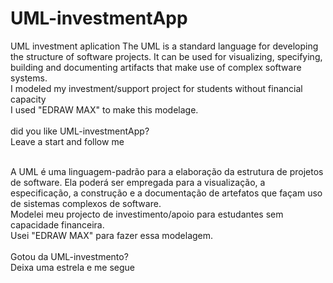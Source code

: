 # UML-investmentApp
UML investment aplication
The UML is a standard language for developing the structure of software projects. It can be used for visualizing, specifying, building and documenting artifacts that make use of complex software systems. <br>
I modeled my investment/support project for students without financial capacity<br>
I used "EDRAW MAX" to make this modelage.
<br><br>
did you like UML-investmentApp?<br>
Leave a start and follow me <br><br>

A UML é uma linguagem-padrão para a elaboração da estrutura de projetos de software. Ela poderá ser empregada para a visualização, a especificação, a construção e a documentação de artefatos que façam uso de sistemas complexos de software.<br>
Modelei meu projecto de investimento/apoio para estudantes sem capacidade financeira.<br>
Usei "EDRAW MAX" para fazer essa modelagem.<br> <br>
Gotou da UML-investmento?<br>
Deixa uma estrela e me segue
